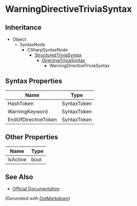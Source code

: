 # WarningDirectiveTriviaSyntax

## Inheritance

* Object
  * SyntaxNode
    * CSharpSyntaxNode
      * [StructuredTriviaSyntax](StructuredTriviaSyntax.md)
        * [DirectiveTriviaSyntax](DirectiveTriviaSyntax.md)
          * WarningDirectiveTriviaSyntax

## Syntax Properties

| Name                | Type        |
| ------------------- | ----------- |
| HashToken           | SyntaxToken |
| WarningKeyword      | SyntaxToken |
| EndOfDirectiveToken | SyntaxToken |

## Other Properties

| Name     | Type |
| -------- | ---- |
| IsActive | bool |

## See Also

* [Official Documentation](https://docs.microsoft.com/en-us/dotnet/api/microsoft.codeanalysis.csharp.syntax.warningdirectivetriviasyntax)


*\(Generated with [DotMarkdown](http://github.com/JosefPihrt/DotMarkdown)\)*